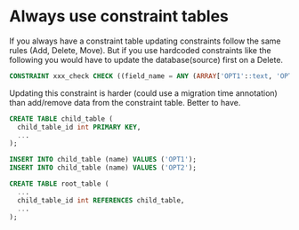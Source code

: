 # Always use constraint tables

If you always have a constraint table updating constraints follow the same
rules (Add, Delete, Move).  But if you use hardcoded constraints like the
following you would have to update the database(source) first on a Delete.

```sql
CONSTRAINT xxx_check CHECK ((field_name = ANY (ARRAY['OPT1'::text, 'OPT2'::text]))),
```

Updating this constraint is harder (could use a migration time annotation) than add/remove data from the constraint table.
Better to have.

```sql
CREATE TABLE child_table (
  child_table_id int PRIMARY KEY,
  ...
);

INSERT INTO child_table (name) VALUES ('OPT1');
INSERT INTO child_table (name) VALUES ('OPT2');

CREATE TABLE root_table (
  ...
  child_table_id int REFERENCES child_table,
  ...
);
```

